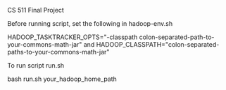 CS 511 Final Project

Before running script, set the following in hadoop-env.sh

HADOOP_TASKTRACKER_OPTS="-classpath colon-separated-path-to-your-commons-math-jar"
and
HADOOP_CLASSPATH="colon-separated-paths-to-your-commons-math-jar"

To run script run.sh

bash run.sh your_hadoop_home_path

